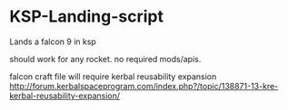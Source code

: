 # KSP-Landing-script
Lands a falcon 9 in ksp

should work for any rocket. 
no required mods/apis.

falcon craft file will require kerbal reusability expansion
http://forum.kerbalspaceprogram.com/index.php?/topic/138871-13-kre-kerbal-reusability-expansion/
